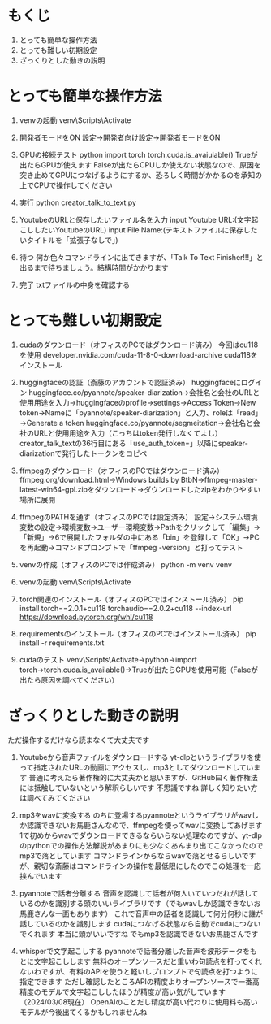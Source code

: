 # もくじ
1. とっても簡単な操作方法
2. とっても難しい初期設定
3. ざっくりとした動きの説明


# とっても簡単な操作方法
1. venvの起動
venv\Scripts\Activate

2. 開発者モードをON
設定→開発者向け設定→開発者モードをON

3. GPUの接続テスト
python
import torch
torch.cuda.is_avaiulable()
Trueが出たらGPUが使えます
Falseが出たらCPUしか使えない状態なので、原因を突き止めてGPUにつなげるようにするか、恐ろしく時間がかかるのを承知の上でCPUで操作してください

4. 実行
python creator_talk_to_text.py

5. YoutubeのURLと保存したいファイル名を入力
input Youtube URL:(文字起こししたいYoutubeのURL)
input File Name:(テキストファイルに保存したいタイトルを「拡張子なしで」)

6. 待つ
何か色々コマンドラインに出てきますが、「Talk To Text Finisher!!!」と出るまで待ちましょう。結構時間がかかります

7. 完了
txtファイルの中身を確認する


# とっても難しい初期設定
1. cudaのダウンロード（オフィスのPCではダウンロード済み）
今回はcu118を使用
developer.nvidia.com/cuda-11-8-0-download-archive
cuda118をインストール

2. huggingfaceの認証（斎藤のアカウントで認証済み）
huggingfaceにログイン
huggingface.co/pyannote/speaker-diarization→会社名と会社のURLと使用用途を入力→huggingfaceのprofile→settings→Access Token→New token→Nameに「pyannote/speaker-diarization」と入力、roleは「read」→Generate a token
huggingface.co/pyannote/segmeitation→会社名と会社のURLと使用用途を入力（こっちはtoken発行しなくてよし）
creator_talk_textの36行目にある「use_auth_token=」以降にspeaker-diarizationで発行したトークンをコピペ

3. ffmpegのダウンロード（オフィスのPCではダウンロード済み）
ffmpeg.org/download.html→Windows builds by BtbN→ffmpeg-master-latest-win64-gpl.zipをダウンロード→ダウンロードしたzipをわかりやすい場所に展開

4. ffmpegのPATHを通す（オフィスのPCでは設定済み）
設定→システム環境変数の設定→環境変数→ユーザー環境変数→Pathをクリックして「編集」→「新規」→6で展開したフォルダの中にある「bin」を登録して「OK」→PCを再起動→コマンドプロンプトで「ffmpeg -version」と打ってテスト

5. venvの作成（オフィスのPCでは作成済み）
python -m venv venv

6. venvの起動
venv\Scripts\Activate

7. torch関連のインストール（オフィスのPCではインストール済み）
pip install torch==2.0.1+cu118 torchaudio==2.0.2+cu118 --index-url https://download.pytorch.org/whl/cu118

8. requirementsのインストール（オフィスのPCではインストール済み）
pip install -r requirements.txt

9. cudaのテスト
venv\Scripts\Activate→python→import torch→torch.cuda.is_available()→Trueが出たらGPUを使用可能（Falseが出たら原因を調べてください）



# ざっくりとした動きの説明
ただ操作するだけなら読まなくて大丈夫です
1. Youtubeから音声ファイルをダウンロードする
yt-dlpというライブラリを使って指定されたURLの動画にアクセスし、mp3としてダウンロードしています
普通に考えたら著作権的に大丈夫かと思いますが、GitHub曰く著作権法には抵触していないという解釈らしいです
不思議ですね
詳しく知りたい方は調べてみてください

2. mp3をwavに変換する
のちに登場するpyannoteというライブラリがwavしか認識できないお馬鹿さんなので、ffmpegを使ってwavに変換してあげます
1で初めからwavでダウンロードできるならいらない処理なのですが、yt-dlpのpythonでの操作方法解説があまりにも少なくあんまり出てこなかったのでmp3で落としています
コマンドラインからならwavで落とせるらしいですが、親切な斎藤はコマンドラインの操作を最低限にしたのでこの処理を一応挟んでいます

3. pyannoteで話者分離する
音声を認識して話者が何人いていつだれが話しているのかを識別する頭のいいライブラリです（でもwavしか認識できないお馬鹿さんな一面もあります）
これで音声中の話者を認識して何分何秒に誰が話しているのかを識別します
cudaにつなげる状態なら自動でcudaにつないでくれます
本当に頭がいいですね
でもmp3を認識できないお馬鹿さんです

4. whisperで文字起こしする
pyannoteで話者分離した音声を波形データをもとに文字起こしします
無料のオープンソースだと重いわ句読点を打ってくれないわですが、有料のAPIを使うと軽いしプロンプトで句読点を打つように指定できます
ただし確認したところAPIの精度よりオープンソースで一番高精度のモデルで文字起こししたほうが精度が高い気がしています（2024/03/08現在）
OpenAIのことだし精度が高い代わりに使用料も高いモデルが今後出てくるかもしれませんね